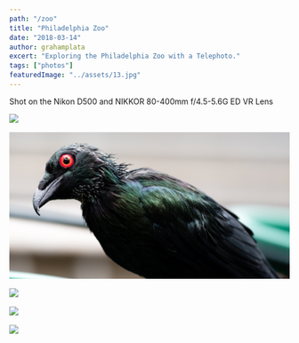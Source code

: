 ```yaml
---
path: "/zoo"
title: "Philadelphia Zoo"
date: "2018-03-14"
author: grahamplata
excert: "Exploring the Philadelphia Zoo with a Telephoto."
tags: ["photos"]
featuredImage: "../assets/13.jpg"
---
```


Shot on the Nikon D500 and NIKKOR 80-400mm f/4.5-5.6G ED VR Lens

![](../assets/16.jpg)

![](../assets/17.jpg)

![](../assets/18.jpg)

![](../assets/19.jpg)

![](../assets/20.jpg)
